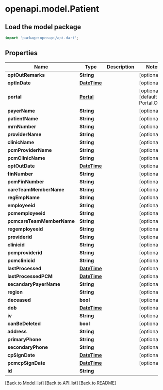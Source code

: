 # openapi.model.Patient

## Load the model package
```dart
import 'package:openapi/api.dart';
```

## Properties
Name | Type | Description | Notes
------------ | ------------- | ------------- | -------------
**optOutRemarks** | **String** |  | [optional] 
**optInDate** | [**DateTime**](DateTime.md) |  | [optional] 
**portal** | [**Portal**](Portal.md) |  | [optional] [default to Portal.CCM]
**payerName** | **String** |  | [optional] 
**patientName** | **String** |  | [optional] 
**mrnNumber** | **String** |  | [optional] 
**providerName** | **String** |  | [optional] 
**clinicName** | **String** |  | [optional] 
**pcmProviderName** | **String** |  | [optional] 
**pcmClinicName** | **String** |  | [optional] 
**optOutDate** | [**DateTime**](DateTime.md) |  | [optional] 
**finNumber** | **String** |  | [optional] 
**pcmFinNumber** | **String** |  | [optional] 
**careTeamMemberName** | **String** |  | [optional] 
**regEmpName** | **String** |  | [optional] 
**employeeid** | **String** |  | [optional] 
**pcmemployeeid** | **String** |  | [optional] 
**pcmcareTeamMemberName** | **String** |  | [optional] 
**regemployeeid** | **String** |  | [optional] 
**providerid** | **String** |  | [optional] 
**clinicid** | **String** |  | [optional] 
**pcmproviderid** | **String** |  | [optional] 
**pcmclinicid** | **String** |  | [optional] 
**lastProcessed** | [**DateTime**](DateTime.md) |  | [optional] 
**lastProcessedPCM** | [**DateTime**](DateTime.md) |  | [optional] 
**secandaryPayerName** | **String** |  | [optional] 
**region** | **String** |  | [optional] 
**deceased** | **bool** |  | [optional] 
**dob** | [**DateTime**](DateTime.md) |  | [optional] 
**iv** | **String** |  | [optional] 
**canBeDeleted** | **bool** |  | [optional] 
**address** | **String** |  | [optional] 
**primaryPhone** | **String** |  | [optional] 
**secondaryPhone** | **String** |  | [optional] 
**cpSignDate** | [**DateTime**](DateTime.md) |  | [optional] 
**pcmcpSignDate** | [**DateTime**](DateTime.md) |  | [optional] 
**id** | **String** |  | 

[[Back to Model list]](../README.md#documentation-for-models) [[Back to API list]](../README.md#documentation-for-api-endpoints) [[Back to README]](../README.md)


